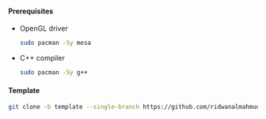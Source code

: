 #### Prerequisites
- OpenGL driver
    ```bash
    sudo pacman -Sy mesa
    ```
- C++ compiler
    ```bash
    sudo pacman -Sy g++
    ```

#### Template
```bash
git clone -b template --single-branch https://github.com/ridwanalmahmud/openglbasics.git
```
